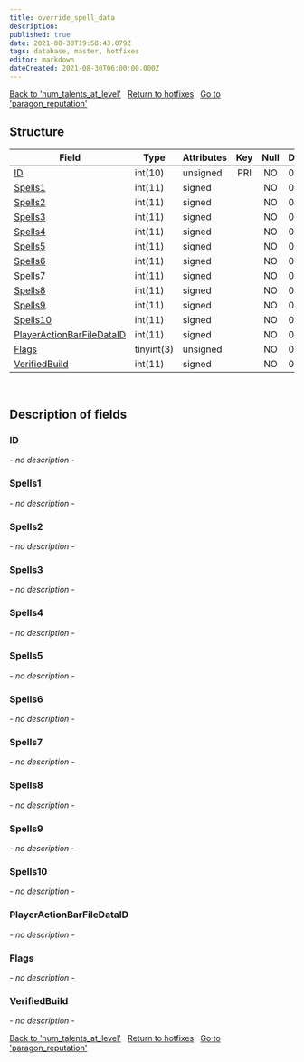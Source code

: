 ```yaml
---
title: override_spell_data
description: 
published: true
date: 2021-08-30T19:58:43.079Z
tags: database, master, hotfixes
editor: markdown
dateCreated: 2021-08-30T06:00:00.000Z
---
```


<a href="https://dev.trinitycore.info/en/database/master/hotfixes/num_talents_at_level" class="mt-5 v-btn v-btn--depressed v-btn--flat v-btn--outlined theme--light v-size--default darkblue--text text--lighten-3"><span class="v-btn__content"><i aria-hidden="true" class="v-icon notranslate v-icon--left mdi mdi-arrow-left theme--light"></i><span>Back to 'num_talents_at_level'</span></span></a>&nbsp;&nbsp;&nbsp;<a href="https://dev.trinitycore.info/en/database/master/hotfixes/home" class="mt-5 v-btn v-btn--depressed v-btn--flat v-btn--outlined theme--light v-size--default darkblue--text text--lighten-3"><span class="v-btn__content"><i aria-hidden="true" class="v-icon notranslate v-icon--left mdi mdi-home-outline theme--light"></i><span>Return to hotfixes</span></span></a>&nbsp;&nbsp;&nbsp;<a href="https://dev.trinitycore.info/en/database/master/hotfixes/paragon_reputation" class="mt-5 v-btn v-btn--depressed v-btn--flat v-btn--outlined theme--light v-size--default darkblue--text text--lighten-3"><span class="v-btn__content"><span>Go to 'paragon_reputation'</span><i aria-hidden="true" class="v-icon notranslate v-icon--right mdi mdi-arrow-right theme--light"></i></span></a>

## Structure

| Field | Type | Attributes | Key | Null | Default | Extra | Comment |
| --- | --- | --- | :---: | :---: | --- | --- | --- |
| [ID](#id) | int(10) | unsigned | PRI | NO | 0 |  |  |
| [Spells1](#spells1) | int(11) | signed |  | NO | 0 |  |  |
| [Spells2](#spells2) | int(11) | signed |  | NO | 0 |  |  |
| [Spells3](#spells3) | int(11) | signed |  | NO | 0 |  |  |
| [Spells4](#spells4) | int(11) | signed |  | NO | 0 |  |  |
| [Spells5](#spells5) | int(11) | signed |  | NO | 0 |  |  |
| [Spells6](#spells6) | int(11) | signed |  | NO | 0 |  |  |
| [Spells7](#spells7) | int(11) | signed |  | NO | 0 |  |  |
| [Spells8](#spells8) | int(11) | signed |  | NO | 0 |  |  |
| [Spells9](#spells9) | int(11) | signed |  | NO | 0 |  |  |
| [Spells10](#spells10) | int(11) | signed |  | NO | 0 |  |  |
| [PlayerActionBarFileDataID](#playeractionbarfiledataid) | int(11) | signed |  | NO | 0 |  |  |
| [Flags](#flags) | tinyint(3) | unsigned |  | NO | 0 |  |  |
| [VerifiedBuild](#verifiedbuild) | int(11) | signed |  | NO | 0 |  |  |
&nbsp;
## Description of fields

### ID
*- no description -*
&nbsp;

### Spells1
*- no description -*
&nbsp;

### Spells2
*- no description -*
&nbsp;

### Spells3
*- no description -*
&nbsp;

### Spells4
*- no description -*
&nbsp;

### Spells5
*- no description -*
&nbsp;

### Spells6
*- no description -*
&nbsp;

### Spells7
*- no description -*
&nbsp;

### Spells8
*- no description -*
&nbsp;

### Spells9
*- no description -*
&nbsp;

### Spells10
*- no description -*
&nbsp;

### PlayerActionBarFileDataID
*- no description -*
&nbsp;

### Flags
*- no description -*
&nbsp;

### VerifiedBuild
*- no description -*
&nbsp;

<a href="https://dev.trinitycore.info/en/database/master/hotfixes/num_talents_at_level" class="mt-5 v-btn v-btn--depressed v-btn--flat v-btn--outlined theme--light v-size--default darkblue--text text--lighten-3"><span class="v-btn__content"><i aria-hidden="true" class="v-icon notranslate v-icon--left mdi mdi-arrow-left theme--light"></i><span>Back to 'num_talents_at_level'</span></span></a>&nbsp;&nbsp;&nbsp;<a href="https://dev.trinitycore.info/en/database/master/hotfixes/home" class="mt-5 v-btn v-btn--depressed v-btn--flat v-btn--outlined theme--light v-size--default darkblue--text text--lighten-3"><span class="v-btn__content"><i aria-hidden="true" class="v-icon notranslate v-icon--left mdi mdi-home-outline theme--light"></i><span>Return to hotfixes</span></span></a>&nbsp;&nbsp;&nbsp;<a href="https://dev.trinitycore.info/en/database/master/hotfixes/paragon_reputation" class="mt-5 v-btn v-btn--depressed v-btn--flat v-btn--outlined theme--light v-size--default darkblue--text text--lighten-3"><span class="v-btn__content"><span>Go to 'paragon_reputation'</span><i aria-hidden="true" class="v-icon notranslate v-icon--right mdi mdi-arrow-right theme--light"></i></span></a>

